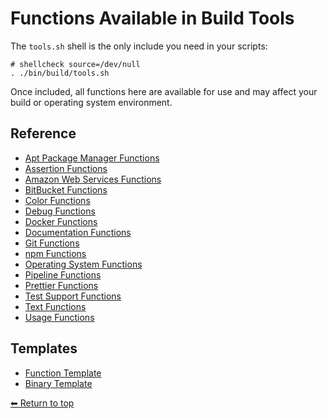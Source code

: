 # Functions Available in Build Tools

The `tools.sh` shell is the only include you need in your scripts:

    # shellcheck source=/dev/null
    . ./bin/build/tools.sh

Once included, all functions here are available for use and may affect your build or operating system environment.

## Reference

- [Apt Package Manager Functions](./apt.sh.md)
- [Assertion Functions](./assert.sh.md)
- [Amazon Web Services Functions](./aws.sh.md)
- [BitBucket Functions](./bitbucket.sh.md)
- [Color Functions](./colors.sh.md)
- [Debug Functions](./debug.sh.md)
- [Docker Functions](./docker.sh.md)
- [Documentation Functions](./documentation.sh.md)
- [Git Functions](./git.sh.md)
- [npm Functions](./npm.sh.md)
- [Operating System Functions](./os.sh.md)
- [Pipeline Functions](./pipeline.sh.md)
- [Prettier Functions](./prettier.sh.md)
- [Test Support Functions](./tests.sh.md)
- [Text Functions](./text.sh.md)
- [Usage Functions](./usage.sh.md)

## Templates

- [Function Template](../__function.sh.md)
- [Binary Template](../__binary.sh.md)

[⬅ Return to top](../index.md)